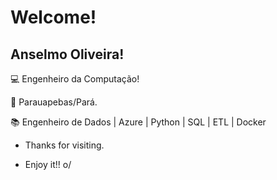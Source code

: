 # Welcome!

 

## Anselmo Oliveira!

 

:computer: Engenheiro da Computação!

:house_with_garden: Parauapebas/Pará.

:books: Engenheiro de Dados | Azure | Python | SQL | ETL | Docker

- Thanks for visiting.

- Enjoy it!! o/
